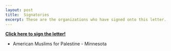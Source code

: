 ```yaml
---
layout: post
title:  Signatories
excerpt: These are the organizations who have signed onto this letter.
---
```

<b>[Click here to sign the letter!](https://forms.gle/tHgMV44jnT69SfnY6 "Google Form to Support MN 4 Human Rights")</b>

- American Muslims for Palestine - Minnesota